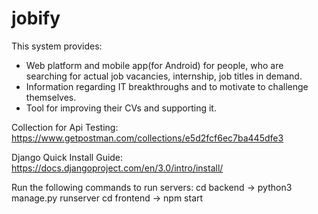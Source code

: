 # jobify

This system provides: 
-  Web platform and mobile app(for Android) for people, who are searching for actual job vacancies, internship, job titles in demand.
- Information regarding IT breakthroughs and to motivate to challenge themselves. 
- Tool for improving their CVs and supporting it.

Collection for Api Testing:
https://www.getpostman.com/collections/e5d2fcf6ec7ba445dfe3

Django Quick Install Guide:
https://docs.djangoproject.com/en/3.0/intro/install/

Run the following commands to run servers:
cd backend -> python3 manage.py runserver
cd frontend -> npm start

